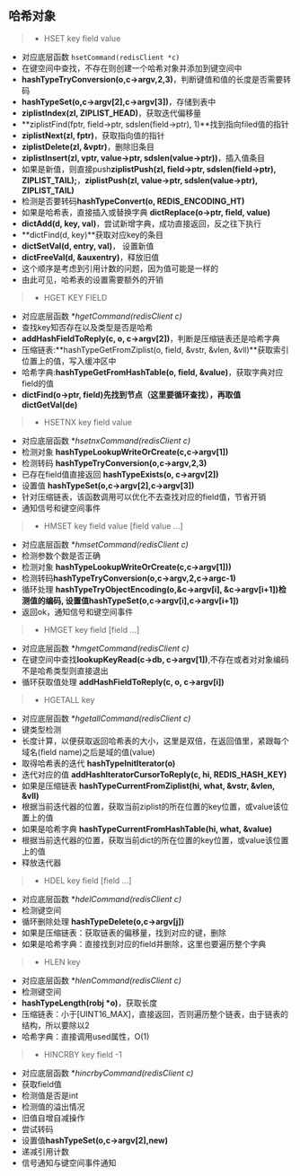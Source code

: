 哈希对象
----
> * HSET key field value
- 对应底层函数 ```hsetCommand(redisClient *c) ```
- 在键空间中查找，不存在则创建一个哈希对象并添加到键空间中
- **hashTypeTryConversion(o,c->argv,2,3)**，判断键值和值的长度是否需要转码
- **hashTypeSet(o,c->argv[2],c->argv[3])**，存储到表中
- **ziplistIndex(zl, ZIPLIST_HEAD)**，获取迭代偏移量
- **ziplistFind(fptr, field->ptr, sdslen(field->ptr), 1)**找到指向filed值的指针
- **ziplistNext(zl, fptr)**，获取指向值的指针
- **ziplistDelete(zl, &vptr)**，删除旧条目
- **ziplistInsert(zl, vptr, value->ptr, sdslen(value->ptr))**，插入值条目
- 如果是新值，则直接push**ziplistPush(zl, field->ptr, sdslen(field->ptr), ZIPLIST_TAIL);**，**ziplistPush(zl, value->ptr, sdslen(value->ptr), ZIPLIST_TAIL)**
- 检测是否要转码**hashTypeConvert(o, REDIS_ENCODING_HT)**
- 如果是哈希表，直接插入或替换字典 **dictReplace(o->ptr, field, value)**
- **dictAdd(d, key, val)**，尝试新增字典，成功直接返回，反之往下执行
- **dictFind(d, key)**获取对应key的条目
- **dictSetVal(d, entry, val)**， 设置新值
- **dictFreeVal(d, &auxentry)**，释放旧值
- 这个顺序是考虑到引用计数的问题，因为值可能是一样的
- 由此可见，哈希表的设置需要额外的开销

> * HGET KEY FIELD
- 对应底层函数 **hgetCommand(redisClient *c)**
- 查找key知否存在以及类型是否是哈希
- **addHashFieldToReply(c, o, c->argv[2])**，判断是压缩链表还是哈希字典
- 压缩链表:**hashTypeGetFromZiplist(o, field, &vstr, &vlen, &vll)**获取索引位置上的值，写入缓冲区中
- 哈希字典:**hashTypeGetFromHashTable(o, field, &value)**，获取字典对应field的值
- **dictFind(o->ptr, field)**先找到节点（这里要循环查找），再取值**dictGetVal(de)**

> * HSETNX key field value
- 对应底层函数 **hsetnxCommand(redisClient *c)**
- 检测对象 **hashTypeLookupWriteOrCreate(c,c->argv[1])**
- 检测转码 **hashTypeTryConversion(o,c->argv,2,3)**
- 已存在field值直接返回 **hashTypeExists(o, c->argv[2])**
- 设置值 **hashTypeSet(o,c->argv[2],c->argv[3])**
- 针对压缩链表，该函数调用可以优化不去查找对应的field值，节省开销
- 通知信号和键空间事件

> * HMSET key field value [field value ...]
- 对应底层函数 **hmsetCommand(redisClient *c)**
- 检测参数个数是否正确
- 检测对象 **hashTypeLookupWriteOrCreate(c,c->argv[1]))**
- 检测转码**hashTypeTryConversion(o,c->argv,2,c->argc-1)**
- 循环处理 **hashTypeTryObjectEncoding(o,&c->argv[i], &c->argv[i+1])**检测值的编码, 设置值**hashTypeSet(o,c->argv[i],c->argv[i+1])**
- 返回ok，通知信号和键空间事件

> * HMGET key field [field ...]
- 对应底层函数 **hmgetCommand(redisClient *c)**
- 在键空间中查找**lookupKeyRead(c->db, c->argv[1])**,不存在或者对对象编码不是哈希类型则直接退出
- 循环获取值处理 **addHashFieldToReply(c, o, c->argv[i])**

> * HGETALL key
- 对应底层函数 **hgetallCommand(redisClient *c)**
- 键类型检测
- 长度计算，以便获取返回哈希表的大小，这里是双倍，在返回值里，紧跟每个域名(field name)之后是域的值(value)
- 取得哈希表的迭代 **hashTypeInitIterator(o)**
- 迭代对应的值 **addHashIteratorCursorToReply(c, hi, REDIS_HASH_KEY)**
- 如果是压缩链表 **hashTypeCurrentFromZiplist(hi, what, &vstr, &vlen, &vll)**
- 根据当前迭代器的位置，获取当前ziplist的所在位置的key位置，或value该位置上的值
- 如果是哈希字典 **hashTypeCurrentFromHashTable(hi, what, &value)**
- 根据当前迭代器的位置，获取当前dict的所在位置的key位置，或value该位置上的值
- 释放迭代器

> * HDEL key field [field ...]
- 对应底层函数 **hdelCommand(redisClient *c)**
- 检测键空间
- 循环删除处理 **hashTypeDelete(o,c->argv[j])**
- 如果是压缩链表：获取链表的偏移量，找到对应的键，删除
- 如果是哈希字典：直接找到对应的field并删除，这里也要遍历整个字典

> * HLEN key
- 对应底层函数 **hlenCommand(redisClient *c)**
- 检测键空间
- **hashTypeLength(robj *o)**，获取长度
- 压缩链表：小于[UINT16_MAX]，直接返回，否则遍历整个链表，由于链表的结构，所以要除以2
- 哈希字典：直接调用used属性，O(1)

> * HINCRBY key field -1
- 对应底层函数 **hincrbyCommand(redisClient *c)**
- 获取field值
- 检测值是否是int
- 检测值的溢出情况
- 旧值自增自减操作
- 尝试转码
- 设置值**hashTypeSet(o,c->argv[2],new)**
- 递减引用计数
- 信号通知与键空间事件通知

 
 
 
 







